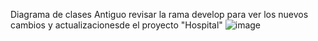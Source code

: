 Diagrama de clases Antiguo revisar la rama develop para ver los nuevos cambios y actualizacionesde el proyecto "Hospital"
![image](https://github.com/01010101010101011010010101101/DiagramaHospital/assets/166523536/d5fdce6d-6eef-4b93-b875-5bf33024bb32)
